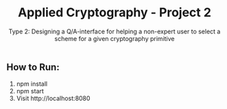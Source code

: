 # <div align="center">Applied Cryptography - Project 2</div>

<div align="center">Type 2: Designing a Q/A-interface for helping a non-expert user to
select a scheme for a given cryptography primitive</div>

</br>

## How to Run:
1. npm install
2. npm start
3. Visit http://localhost:8080
